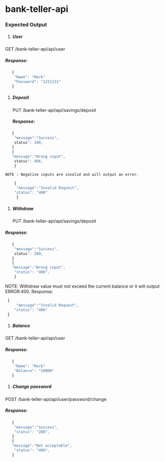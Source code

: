 # bank-teller-api
### Expected Output

1. ##### User
 GET /bank-teller-api/api/user
 ##### Response:
 ```javascript
    {
     "Name": "Mark"
     "Password": "1231231"
    }
```

1. ##### Deposit 
    PUT /bank-teller-api/api/savings/deposit
   ##### Response: 
```javascript
   {
    "message":"Success",
	status": 200,
   }
   {
   "message":"Wrong input",
	status": 406,
    }
```
    NOTE : Negative inputs are invalid and will output an error.
```javascript    
    {
     "message":"Invalid Request",
	"status": "400"
     }
```   
1. ##### Withdraw
    PUT /bank-teller-api/api/savings/deposit
 ##### Response: 
```javascript
   {
    "message":"Success",
	status": 200,
   }
   {
   "message":"Wrong input",
	"status": "406",
    }
 ```
 NOTE: Withdraw value must not exceed the current balance or it will output ERROR:400.
 Response:
```javascript
 {
     "message":"Invalid Request",
	"status": "400"
 }
```
1. ##### Balance
 GET /bank-teller-api/api/user

 ##### Response:
 ```javascript
    {
     "Name": "Mark"
     "Balance": "20000"
    }
```
1. ##### Change password
 POST /bank-teller-api/api/user/password/change
##### Response: 
```javascript
   {
    "message":"Success",
	"status": "200",
   }
   {
   "message":"Not acceptable",
	"status": "406",
   }
```

   
